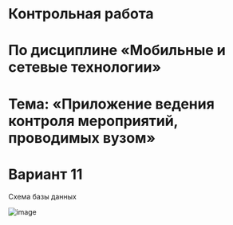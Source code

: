 # Контрольная работа
# По дисциплине «Мобильные и сетевые технологии»
# Тема: «Приложение ведения контроля мероприятий, проводимых вузом»
# Вариант 11


Схема базы данных

![image](https://user-images.githubusercontent.com/92991750/148738561-6300de54-bf59-48b3-8d27-69527df163dd.png)
